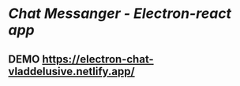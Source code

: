 # *Chat Messanger - Electron-react app*
## DEMO https://electron-chat-vladdelusive.netlify.app/
<br />
